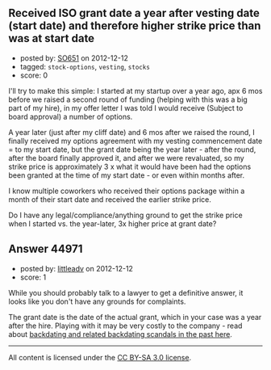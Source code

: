 ## Received ISO grant date a year after vesting date (start date) and therefore higher strike price than was at start date

- posted by: [SO651](https://stackexchange.com/users/-1/22055-so651) on 2012-12-12
- tagged: `stock-options`, `vesting`, `stocks`
- score: 0

I'll try to make this simple: 
I started at my startup over a year ago, apx 6 mos before we raised a second round of funding (helping with this was a big part of my hire), in my offer letter I was told I would receive (Subject to board approval) a number of options. 

A year later (just after my cliff date) and 6 mos after we raised the round, I finally received my options agreement with my vesting commencement date = to my start date, but the grant date being the year later - after the round, after the board finally approved it, and after we were revaluated, so my strike price is approximately 3 x what it would have been had the options been granted at the time of my start date - or even within months after. 

I know multiple coworkers who received their options package within a month of their start date and received the earlier strike price. 

Do I have any legal/compliance/anything ground to get the strike price when I started vs. the year-later, 3x higher price at grant date?


## Answer 44971

- posted by: [littleadv](https://stackexchange.com/users/-1/13808-littleadv) on 2012-12-12
- score: 1

<p>While you should probably talk to a lawyer to get a definitive answer, it looks like you don't have any grounds for complaints.</p>

<p>The grant date is the date of the actual grant, which in your case was a year after the hire. Playing with it may be very costly to the company - read about <a href="http://en.wikipedia.org/wiki/Options_backdating" rel="nofollow">backdating and related backdating scandals in the past here</a>.</p>




---

All content is licensed under the [CC BY-SA 3.0 license](https://creativecommons.org/licenses/by-sa/3.0/).
